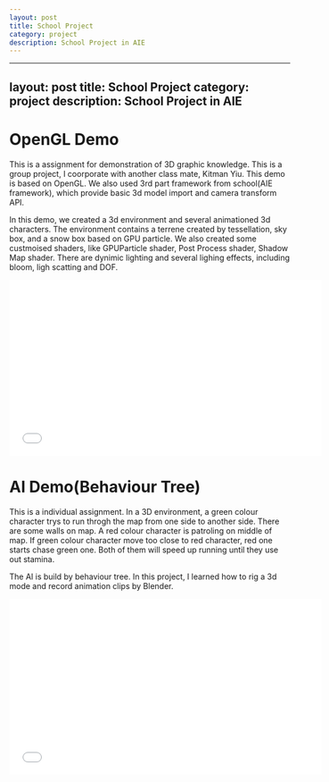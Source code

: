 ```yaml
---
layout: post
title: School Project
category: project
description: School Project in AIE 
---
```


---
layout: post
title: School Project
category: project
description: School Project in AIE 
---

# OpenGL Demo
This is a assignment for demonstration of 3D graphic knowledge. This is a group project, I coorporate with another class mate, Kitman Yiu. This demo is based on OpenGL. We also used 3rd part framework from school(AIE framework), which provide basic 3d model import and camera transform API.

In this demo, we created a 3d environment and several animationed 3d characters. The environment contains a terrene created by tessellation, sky box, and a snow box based on GPU particle. We also created some custmoised shaders, like GPUParticle shader, Post Process shader, Shadow Map shader. There are dynimic lighting and several lighing effects, including bloom, ligh scatting and DOF.

<div style="text-align:center">
<embed src="//youtu.be/FtB7VZ_f80o" frameborder="0" allowfullscreen width="560" height="315"></embed>
</div>

# AI Demo(Behaviour Tree)
This is a individual assignment. In a 3D environment, a green colour character trys to run throgh the map from one side to another side. There are some walls on map. A red colour character is patroling on middle of map. If green colour character move too close to red character, red one starts chase green one. Both of them will speed up running until they use out stamina.

The AI is build by behaviour tree. In this project, I learned how to rig a 3d mode and record animation clips by Blender.

<div style="text-align:center">
<embed src="//youtu.be/HkY-PzVd4hs" frameborder="0" allowfullscreen width="560" height="315"></embed>
</div>
